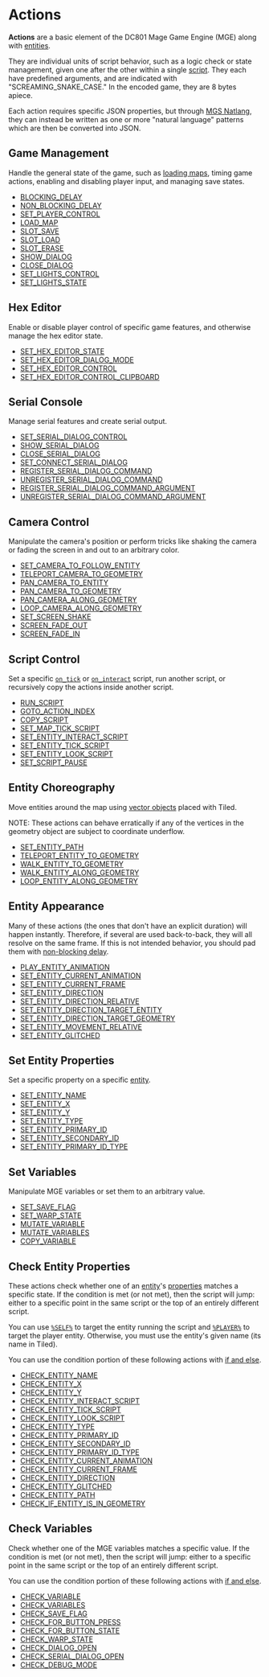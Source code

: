 # Actions

**Actions** are a basic element of the DC801 Mage Game Engine (MGE) along with [entities](entities).

They are individual units of script behavior, such as a logic check or state management, given one after the other within a single [script](scripts). They each have predefined arguments, and are indicated with "SCREAMING_SNAKE_CASE." In the encoded game, they are 8 bytes apiece.

Each action requires specific JSON properties, but through [MGS Natlang](mgs/mgs_natlang), they can instead be written as one or more "natural language" patterns which are then be converted into JSON.

## Game Management

Handle the general state of the game, such as [loading maps](map_loads), timing game actions, enabling and disabling player input, and managing save states.

- [BLOCKING_DELAY](actions/BLOCKING_DELAY)
- [NON_BLOCKING_DELAY](actions/NON_BLOCKING_DELAY)
- [SET_PLAYER_CONTROL](actions/SET_PLAYER_CONTROL)
- [LOAD_MAP](actions/LOAD_MAP)
- [SLOT_SAVE](actions/SLOT_SAVE)
- [SLOT_LOAD](actions/SLOT_LOAD)
- [SLOT_ERASE](actions/SLOT_ERASE)
- [SHOW_DIALOG](actions/SHOW_DIALOG)
- [CLOSE_DIALOG](actions/CLOSE_DIALOG)
- [SET_LIGHTS_CONTROL](actions/SET_LIGHTS_CONTROL)
- [SET_LIGHTS_STATE](actions/SET_LIGHTS_STATE)

## Hex Editor

Enable or disable player control of specific game features, and otherwise manage the hex editor state.

- [SET_HEX_EDITOR_STATE](actions/SET_HEX_EDITOR_STATE)
- [SET_HEX_EDITOR_DIALOG_MODE](actions/SET_HEX_EDITOR_DIALOG_MODE)
- [SET_HEX_EDITOR_CONTROL](actions/SET_HEX_EDITOR_CONTROL)
- [SET_HEX_EDITOR_CONTROL_CLIPBOARD](actions/SET_HEX_EDITOR_CONTROL_CLIPBOARD)

## Serial Console

Manage serial features and create serial output.

- [SET_SERIAL_DIALOG_CONTROL](actions/SET_SERIAL_DIALOG_CONTROL)
- [SHOW_SERIAL_DIALOG](actions/SHOW_SERIAL_DIALOG)
- [CLOSE_SERIAL_DIALOG](actions/CLOSE_SERIAL_DIALOG)
- [SET_CONNECT_SERIAL_DIALOG](actions/SET_CONNECT_SERIAL_DIALOG)
- [REGISTER_SERIAL_DIALOG_COMMAND](actions/REGISTER_SERIAL_DIALOG_COMMAND)
- [UNREGISTER_SERIAL_DIALOG_COMMAND](actions/UNREGISTER_SERIAL_DIALOG_COMMAND)
- [REGISTER_SERIAL_DIALOG_COMMAND_ARGUMENT](actions/REGISTER_SERIAL_DIALOG_COMMAND_ARGUMENT)
- [UNREGISTER_SERIAL_DIALOG_COMMAND_ARGUMENT](actions/UNREGISTER_SERIAL_DIALOG_COMMAND_ARGUMENT)

## Camera Control

Manipulate the camera's position or perform tricks like shaking the camera or fading the screen in and out to an arbitrary color.

- [SET_CAMERA_TO_FOLLOW_ENTITY](actions/SET_CAMERA_TO_FOLLOW_ENTITY)
- [TELEPORT_CAMERA_TO_GEOMETRY](actions/TELEPORT_CAMERA_TO_GEOMETRY)
- [PAN_CAMERA_TO_ENTITY](actions/PAN_CAMERA_TO_ENTITY)
- [PAN_CAMERA_TO_GEOMETRY](actions/PAN_CAMERA_TO_GEOMETRY)
- [PAN_CAMERA_ALONG_GEOMETRY](actions/PAN_CAMERA_ALONG_GEOMETRY)
- [LOOP_CAMERA_ALONG_GEOMETRY](actions/LOOP_CAMERA_ALONG_GEOMETRY)
- [SET_SCREEN_SHAKE](actions/SET_SCREEN_SHAKE)
- [SCREEN_FADE_OUT](actions/SCREEN_FADE_OUT)
- [SCREEN_FADE_IN](actions/SCREEN_FADE_IN)

## Script Control

Set a specific [`on_tick`](script_slots#on-tick) or [`on_interact`](script_slots#on-interact) script, run another script, or recursively copy the actions inside another script.

- [RUN_SCRIPT](actions/RUN_SCRIPT)
- [GOTO_ACTION_INDEX](actions/GOTO_ACTION_INDEX)
- [COPY_SCRIPT](actions/COPY_SCRIPT)
- [SET_MAP_TICK_SCRIPT](actions/SET_MAP_TICK_SCRIPT)
- [SET_ENTITY_INTERACT_SCRIPT](actions/SET_ENTITY_INTERACT_SCRIPT)
- [SET_ENTITY_TICK_SCRIPT](actions/SET_ENTITY_TICK_SCRIPT)
- [SET_ENTITY_LOOK_SCRIPT](actions/SET_ENTITY_LOOK_SCRIPT)
- [SET_SCRIPT_PAUSE](actions/SET_SCRIPT_PAUSE)

## Entity Choreography

Move entities around the map using [vector objects](vector_objects) placed with Tiled.

NOTE: These actions can behave erratically if any of the vertices in the geometry object are subject to coordinate underflow.

- [SET_ENTITY_PATH](actions/SET_ENTITY_PATH)
- [TELEPORT_ENTITY_TO_GEOMETRY](actions/TELEPORT_ENTITY_TO_GEOMETRY)
- [WALK_ENTITY_TO_GEOMETRY](actions/WALK_ENTITY_TO_GEOMETRY)
- [WALK_ENTITY_ALONG_GEOMETRY](actions/WALK_ENTITY_ALONG_GEOMETRY)
- [LOOP_ENTITY_ALONG_GEOMETRY](actions/LOOP_ENTITY_ALONG_GEOMETRY)

## Entity Appearance

Many of these actions (the ones that don't have an explicit duration) will happen instantly. Therefore, if several are used back-to-back, they will all resolve on the same frame. If this is not intended behavior, you should pad them with [non-blocking delay](NON_BLOCKING_DELAY).

- [PLAY_ENTITY_ANIMATION](actions/PLAY_ENTITY_ANIMATION)
- [SET_ENTITY_CURRENT_ANIMATION](actions/SET_ENTITY_CURRENT_ANIMATION)
- [SET_ENTITY_CURRENT_FRAME](actions/SET_ENTITY_CURRENT_FRAME)
- [SET_ENTITY_DIRECTION](actions/SET_ENTITY_DIRECTION)
- [SET_ENTITY_DIRECTION_RELATIVE](actions/SET_ENTITY_DIRECTION_RELATIVE)
- [SET_ENTITY_DIRECTION_TARGET_ENTITY](actions/SET_ENTITY_DIRECTION_TARGET_ENTITY)
- [SET_ENTITY_DIRECTION_TARGET_GEOMETRY](actions/SET_ENTITY_DIRECTION_TARGET_GEOMETRY)
- [SET_ENTITY_MOVEMENT_RELATIVE](actions/SET_ENTITY_MOVEMENT_RELATIVE)
- [SET_ENTITY_GLITCHED](actions/SET_ENTITY_GLITCHED)

## Set Entity Properties

Set a specific property on a specific [entity](entities).

- [SET_ENTITY_NAME](actions/SET_ENTITY_NAME)
- [SET_ENTITY_X](actions/SET_ENTITY_X)
- [SET_ENTITY_Y](actions/SET_ENTITY_Y)
- [SET_ENTITY_TYPE](actions/SET_ENTITY_TYPE)
- [SET_ENTITY_PRIMARY_ID](actions/SET_ENTITY_PRIMARY_ID)
- [SET_ENTITY_SECONDARY_ID](actions/SET_ENTITY_SECONDARY_ID)
- [SET_ENTITY_PRIMARY_ID_TYPE](actions/SET_ENTITY_PRIMARY_ID_TYPE)

## Set Variables

Manipulate MGE variables or set them to an arbitrary value.

- [SET_SAVE_FLAG](actions/SET_SAVE_FLAG)
- [SET_WARP_STATE](actions/SET_WARP_STATE)
- [MUTATE_VARIABLE](actions/MUTATE_VARIABLE)
- [MUTATE_VARIABLES](actions/MUTATE_VARIABLES)
- [COPY_VARIABLE](actions/COPY_VARIABLE)

## Check Entity Properties

These actions check whether one of an [entity](entities)'s [properties](entity_properties) matches a specific state. If the condition is met (or not met), then the script will jump: either to a specific point in the same script or the top of an entirely different script.

You can use [`%SELF%`](entities/relative_entity_references#self) to target the entity running the script and [`%PLAYER%`](entities/relative_entity_references#player) to target the player entity. Otherwise, you must use the entity's given name (its name in Tiled).

You can use the condition portion of these following actions with [if and else](mgs/advanced_syntax#if-and-else).

- [CHECK_ENTITY_NAME](actions/CHECK_ENTITY_NAME)
- [CHECK_ENTITY_X](actions/CHECK_ENTITY_X)
- [CHECK_ENTITY_Y](actions/CHECK_ENTITY_Y)
- [CHECK_ENTITY_INTERACT_SCRIPT](actions/CHECK_ENTITY_INTERACT_SCRIPT)
- [CHECK_ENTITY_TICK_SCRIPT](actions/CHECK_ENTITY_TICK_SCRIPT)
- [CHECK_ENTITY_LOOK_SCRIPT](actions/CHECK_ENTITY_LOOK_SCRIPT)
- [CHECK_ENTITY_TYPE](actions/CHECK_ENTITY_TYPE)
- [CHECK_ENTITY_PRIMARY_ID](actions/CHECK_ENTITY_PRIMARY_ID)
- [CHECK_ENTITY_SECONDARY_ID](actions/CHECK_ENTITY_SECONDARY_ID)
- [CHECK_ENTITY_PRIMARY_ID_TYPE](actions/CHECK_ENTITY_PRIMARY_ID_TYPE)
- [CHECK_ENTITY_CURRENT_ANIMATION](actions/CHECK_ENTITY_CURRENT_ANIMATION)
- [CHECK_ENTITY_CURRENT_FRAME](actions/CHECK_ENTITY_CURRENT_FRAME)
- [CHECK_ENTITY_DIRECTION](actions/CHECK_ENTITY_DIRECTION)
- [CHECK_ENTITY_GLITCHED](actions/CHECK_ENTITY_GLITCHED)
- [CHECK_ENTITY_PATH](actions/CHECK_ENTITY_PATH)
- [CHECK_IF_ENTITY_IS_IN_GEOMETRY](actions/CHECK_IF_ENTITY_IS_IN_GEOMETRY)

## Check Variables

Check whether one of the MGE variables matches a specific value. If the condition is met (or not met), then the script will jump: either to a specific point in the same script or the top of an entirely different script.

You can use the condition portion of these following actions with [if and else](mgs/advanced_syntax#if-and-else).

- [CHECK_VARIABLE](actions/CHECK_VARIABLE)
- [CHECK_VARIABLES](actions/CHECK_VARIABLES)
- [CHECK_SAVE_FLAG](actions/CHECK_SAVE_FLAG)
- [CHECK_FOR_BUTTON_PRESS](actions/CHECK_FOR_BUTTON_PRESS)
- [CHECK_FOR_BUTTON_STATE](actions/CHECK_FOR_BUTTON_STATE)
- [CHECK_WARP_STATE](actions/CHECK_WARP_STATE)
- [CHECK_DIALOG_OPEN](actions/CHECK_DIALOG_OPEN)
- [CHECK_SERIAL_DIALOG_OPEN](actions/CHECK_SERIAL_DIALOG_OPEN)
- [CHECK_DEBUG_MODE](actions/CHECK_DEBUG_MODE)
